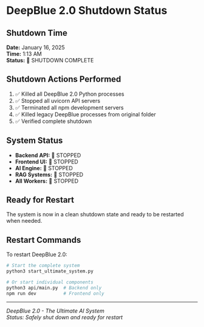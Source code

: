 # DeepBlue 2.0 Shutdown Status

## Shutdown Time
**Date:** January 16, 2025  
**Time:** 1:13 AM  
**Status:** 🔴 SHUTDOWN COMPLETE

## Shutdown Actions Performed
1. ✅ Killed all DeepBlue 2.0 Python processes
2. ✅ Stopped all uvicorn API servers
3. ✅ Terminated all npm development servers
4. ✅ Killed legacy DeepBlue processes from original folder
5. ✅ Verified complete shutdown

## System Status
- **Backend API:** 🔴 STOPPED
- **Frontend UI:** 🔴 STOPPED  
- **AI Engine:** 🔴 STOPPED
- **RAG Systems:** 🔴 STOPPED
- **All Workers:** 🔴 STOPPED

## Ready for Restart
The system is now in a clean shutdown state and ready to be restarted when needed.

## Restart Commands
To restart DeepBlue 2.0:
```bash
# Start the complete system
python3 start_ultimate_system.py

# Or start individual components
python3 api/main.py  # Backend only
npm run dev          # Frontend only
```

---
*DeepBlue 2.0 - The Ultimate AI System*  
*Status: Safely shut down and ready for restart*

